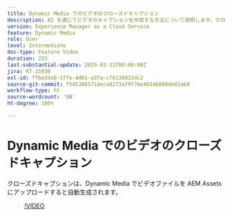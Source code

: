 ```yaml
---
title: Dynamic Media でのビデオのクローズドキャプション
description: AI を通じてビデオのキャプションを作成する方法について説明します。クローズドキャプションは、ビデオファイルが Dynamic Media にアップロードされると自動生成されます。
version: Experience Manager as a Cloud Service
feature: Dynamic Media
role: User
level: Intermediate
doc-type: Feature Video
duration: 233
last-substantial-update: 2025-03-11T00:00:00Z
jira: KT-15930
exl-id: ffbe2da8-1ffe-4d61-a3fa-c76136933dc2
source-git-commit: f5453865714eca0273a79f76e4654b889de82ab4
workflow-type: ht
source-wordcount: '50'
ht-degree: 100%

---
```


# Dynamic Media でのビデオのクローズドキャプション

クローズドキャプションは、Dynamic Media でビデオファイルを AEM Assets にアップロードすると自動生成されます。

>[!VIDEO](https://video.tv.adobe.com/v/3432627/?learn=on)
